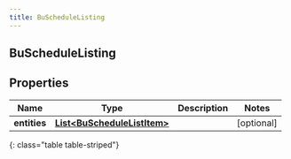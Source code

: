 ```yaml
---
title: BuScheduleListing
---
```

## BuScheduleListing


## Properties

| Name | Type | Description | Notes |
| ------------ | ------------- | ------------- | ------------- |
| **entities** | <!----><!---->[**List&lt;BuScheduleListItem&gt;**](BuScheduleListItem.html)<!----> |  |  [optional] |
{: class="table table-striped"}



